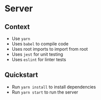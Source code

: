 # Server

## Context
- Use `yarn`
- Uses `babel` to compile code
- Uses root imports to import from root
- Uses `jest` for unit testing
- Uses `eslint` for linter tests

## Quickstart
- Run `yarn install` to install dependencies
- Run `yarn start` to run the server
